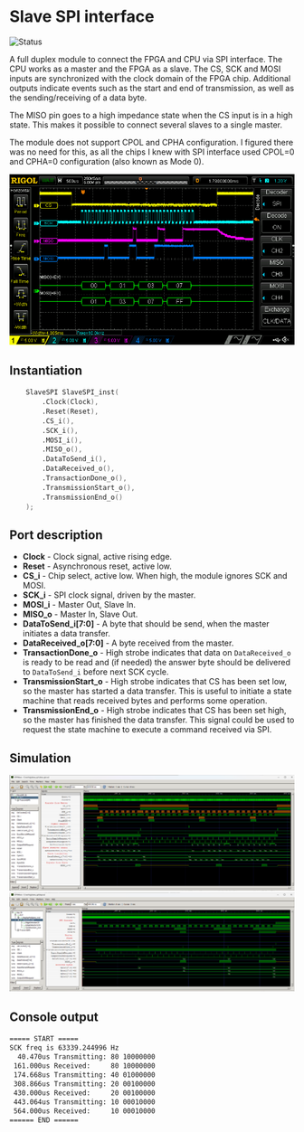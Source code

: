 # Slave SPI interface

![Status](https://img.shields.io/badge/STATUS-READY-green.svg)

A full duplex module to connect the FPGA and CPU via SPI interface. The CPU works as a master and the FPGA as a slave. The CS, SCK and MOSI inputs are synchronized with the clock domain of the FPGA chip. Additional outputs indicate events such as the start and end of transmission, as well as the sending/receiving of a data byte.

The MISO pin goes to a high impedance state when the CS input is in a high state. This makes it possible to connect several slaves to a single master.

The module does not support CPOL and CPHA configuration. I figured there was no need for this, as all the chips I knew with SPI interface used CPOL=0 and CPHA=0 configuration (also known as Mode 0).

![](osc_screenshot.png)

## Instantiation

```verilog
	SlaveSPI SlaveSPI_inst(
		.Clock(Clock),
		.Reset(Reset),
		.CS_i(),
		.SCK_i(),
		.MOSI_i(),
		.MISO_o(),
		.DataToSend_i(),
		.DataReceived_o(),
		.TransactionDone_o(),
		.TransmissionStart_o(),
		.TransmissionEnd_o()
	);
```

## Port description

+ **Clock** - Clock signal, active rising edge.
+ **Reset** - Asynchronous reset, active low.
+ **CS_i** - Chip select, active low. When high, the module ignores SCK and MOSI.
+ **SCK_i** - SPI clock signal, driven by the master.
+ **MOSI_i** - Master Out, Slave In.
+ **MISO_o** - Master In, Slave Out.
+ **DataToSend_i[7:0]** - A byte that should be send, when the master initiates a data transfer.
+ **DataReceived_o[7:0]** - A byte received from the master.
+ **TransactionDone_o** - High strobe indicates that data on `DataReceived_o` is ready to be read and (if needed) the answer byte should be delivered to `DataToSend_i` before next SCK cycle.
+ **TransmissionStart_o** - High strobe indicates that CS has been set low, so the master has started a data transfer. This is useful to initiate a state machine that reads received bytes and performs some operation.
+ **TransmissionEnd_o** - High strobe indicates that CS has been set high, so the master has finished the data transfer. This signal could be used to request the state machine to execute a command received via SPI.

## Simulation

![](simulation1.png)
![](simulation2.png)

## Console output

	===== START =====
	SCK freq is 63339.244996 Hz
	  40.470us Transmitting: 80 10000000
	 161.000us Received:     80 10000000
	 174.668us Transmitting: 40 01000000
	 308.866us Transmitting: 20 00100000
	 430.000us Received:     20 00100000
	 443.064us Transmitting: 10 00010000
	 564.000us Received:     10 00010000
	====== END ======

